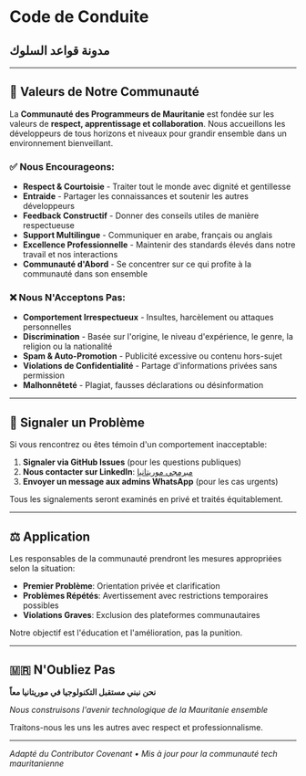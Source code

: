 # Code de Conduite

## مدونة قواعد السلوك

---

## 🤝 Valeurs de Notre Communauté

La **Communauté des Programmeurs de Mauritanie** est fondée sur les valeurs de **respect, apprentissage et collaboration**. Nous accueillons les développeurs de tous horizons et niveaux pour grandir ensemble dans un environnement bienveillant.

### ✅ Nous Encourageons:

- **Respect & Courtoisie** - Traiter tout le monde avec dignité et gentillesse
- **Entraide** - Partager les connaissances et soutenir les autres développeurs
- **Feedback Constructif** - Donner des conseils utiles de manière respectueuse
- **Support Multilingue** - Communiquer en arabe, français ou anglais
- **Excellence Professionnelle** - Maintenir des standards élevés dans notre travail et nos interactions
- **Communauté d'Abord** - Se concentrer sur ce qui profite à la communauté dans son ensemble

### ❌ Nous N'Acceptons Pas:

- **Comportement Irrespectueux** - Insultes, harcèlement ou attaques personnelles
- **Discrimination** - Basée sur l'origine, le niveau d'expérience, le genre, la religion ou la nationalité
- **Spam & Auto-Promotion** - Publicité excessive ou contenu hors-sujet
- **Violations de Confidentialité** - Partage d'informations privées sans permission
- **Malhonnêteté** - Plagiat, fausses déclarations ou désinformation

---

## 📢 Signaler un Problème

Si vous rencontrez ou êtes témoin d'un comportement inacceptable:

1. **Signaler via GitHub Issues** (pour les questions publiques)
2. **Nous contacter sur LinkedIn**: [مبرمجي موريتانيا](https://linkedin.com/company/مبرمجي-موريتانيا)
3. **Envoyer un message aux admins WhatsApp** (pour les cas urgents)

Tous les signalements seront examinés en privé et traités équitablement.

---

## ⚖️ Application

Les responsables de la communauté prendront les mesures appropriées selon la situation:

- **Premier Problème**: Orientation privée et clarification
- **Problèmes Répétés**: Avertissement avec restrictions temporaires possibles
- **Violations Graves**: Exclusion des plateformes communautaires

Notre objectif est l'éducation et l'amélioration, pas la punition.

---

## 🇲🇷 N'Oubliez Pas

**نحن نبني مستقبل التكنولوجيا في موريتانيا معاً**

*Nous construisons l'avenir technologique de la Mauritanie ensemble*

Traitons-nous les uns les autres avec respect et professionnalisme.

---

*Adapté du Contributor Covenant • Mis à jour pour la communauté tech mauritanienne*
